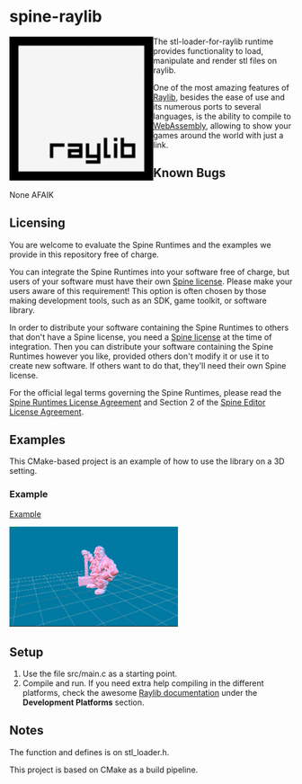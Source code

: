 # spine-raylib

<img align="left" src="./assets/raylib_logo.png" width="256">

The stl-loader-for-raylib runtime provides functionality to load, manipulate and render stl files on raylib.

One of the most amazing features of [Raylib](https://www.raylib.com/), besides the ease of use and its numerous ports to several languages, is the ability to compile to [WebAssembly](https://webassembly.org/), allowing to show your games around the world with just a link.

## Known Bugs
None AFAIK 

## Licensing
You are welcome to evaluate the Spine Runtimes and the examples we provide in this repository free of charge.

You can integrate the Spine Runtimes into your software free of charge, but users of your software must have their own [Spine license](https://esotericsoftware.com/spine-purchase). Please make your users aware of this requirement! This option is often chosen by those making development tools, such as an SDK, game toolkit, or software library.

In order to distribute your software containing the Spine Runtimes to others that don't have a Spine license, you need a [Spine license](https://esotericsoftware.com/spine-purchase) at the time of integration. Then you can distribute your software containing the Spine Runtimes however you like, provided others don't modify it or use it to create new software. If others want to do that, they'll need their own Spine license.

For the official legal terms governing the Spine Runtimes, please read the [Spine Runtimes License Agreement](http://esotericsoftware.com/spine-runtimes-license) and Section 2 of the [Spine Editor License Agreement](http://esotericsoftware.com/spine-editor-license#s2).

## Examples

This CMake-based project is an example of how to use the library on a 3D setting.

### Example
[Example](https://htmlpreview.github.io/?https://github.com/WEREMSOFT/stl-loader-for-raylib/blob/master/html/main.html)

<img src="./doc_images/example.png" width="300">

## Setup

1. Use the file src/main.c as a starting point.
1. Compile and run. If you need extra help compiling in the different platforms, check the awesome [Raylib documentation](https://github.com/raysan5/raylib/wiki) under the **Development Platforms** section.

## Notes

The function and defines is on stl_loader.h.

This project is based on CMake as a build pipeline.
